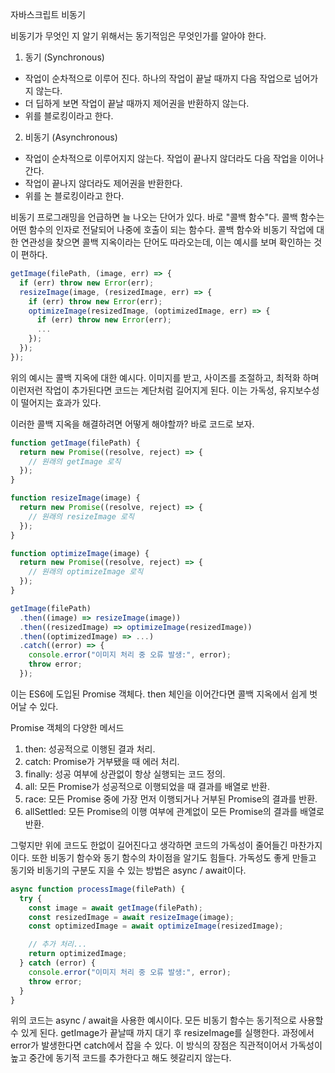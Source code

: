 자바스크립트 비동기

비동기가 무엇인 지 알기 위해서는 동기적임은 무엇인가를 알아야 한다.

1. 동기 (Synchronous)

- 작업이 순차적으로 이루어 진다. 하나의 작업이 끝날 때까지 다음 작업으로 넘어가지 않는다.
- 더 딥하게 보면 작업이 끝날 때까지 제어권을 반환하지 않는다.
- 위를 블로킹이라고 한다.

2. 비동기 (Asynchronous)

- 작업이 순차적으로 이루어지지 않는다. 작업이 끝나지 않더라도 다음 작업을 이어나간다.
- 작업이 끝나지 않더라도 제어권을 반환한다.
- 위를 논 블로킹이라고 한다.

비동기 프로그래밍을 언급하면 늘 나오는 단어가 있다. 바로 "콜백 함수"다.
콜백 함수는 어떤 함수의 인자로 전달되어 나중에 호출이 되는 함수다.
콜백 함수와 비동기 작업에 대한 연관성을 찾으면 콜백 지옥이라는 단어도 따라오는데,
이는 예시를 보며 확인하는 것이 편하다.

```js
getImage(filePath, (image, err) => {
  if (err) throw new Error(err);
  resizeImage(image, (resizedImage, err) => {
    if (err) throw new Error(err);
    optimizeImage(resizedImage, (optimizedImage, err) => {
      if (err) throw new Error(err);
      ...
    });
  });
});
```

위의 예시는 콜백 지옥에 대한 예시다. 이미지를 받고, 사이즈를 조절하고, 최적화 하며 이런저런 작업이 추가된다면
코드는 계단처럼 길어지게 된다. 이는 가독성, 유지보수성이 떨어지는 효과가 있다.

이러한 콜백 지옥을 해결하려면 어떻게 해야할까? 바로 코드로 보자.

```js
function getImage(filePath) {
  return new Promise((resolve, reject) => {
    // 원래의 getImage 로직
  });
}

function resizeImage(image) {
  return new Promise((resolve, reject) => {
    // 원래의 resizeImage 로직
  });
}

function optimizeImage(image) {
  return new Promise((resolve, reject) => {
    // 원래의 optimizeImage 로직
  });
}

getImage(filePath)
  .then((image) => resizeImage(image))
  .then((resizedImage) => optimizeImage(resizedImage))
  .then((optimizedImage) => ...)
  .catch((error) => {
    console.error("이미지 처리 중 오류 발생:", error);
    throw error;
  });
```

이는 ES6에 도입된 Promise 객체다. then 체인을 이어간다면 콜백 지옥에서 쉽게 벗어날 수 있다.

Promise 객체의 다양한 메서드

1. then: 성공적으로 이행된 결과 처리.
2. catch: Promise가 거부됐을 때 에러 처리.
3. finally: 성공 여부에 상관없이 항상 실행되는 코드 정의.
4. all: 모든 Promise가 성공적으로 이행되었을 때 결과를 배열로 반환.
5. race: 모든 Promise 중에 가장 먼저 이행되거나 거부된 Promise의 결과를 반환.
6. allSettled: 모든 Promise의 이행 여부에 관계없이 모든 Promise의 결과를 배열로 반환.

그렇지만 위에 코드도 한없이 길어진다고 생각하면 코드의 가독성이 줄어들긴 마찬가지이다.
또한 비동기 함수와 동기 함수의 차이점을 알기도 힘들다.
가독성도 좋게 만들고 동기와 비동기의 구분도 지을 수 있는 방법은 async / await이다.

```js
async function processImage(filePath) {
  try {
    const image = await getImage(filePath);
    const resizedImage = await resizeImage(image);
    const optimizedImage = await optimizeImage(resizedImage);

    // 추가 처리...
    return optimizedImage;
  } catch (error) {
    console.error("이미지 처리 중 오류 발생:", error);
    throw error;
  }
}
```

위의 코드는 async / await을 사용한 예시이다. 모든 비동기 함수는 동기적으로 사용할 수 있게 된다.
getImage가 끝날때 까지 대기 후 resizeImage를 실행한다. 과정에서 error가 발생한다면 catch에서 잡을 수 있다.
이 방식의 장점은 직관적이어서 가독성이 높고 중간에 동기적 코드를 추가한다고 해도 헷갈리지 않는다.
